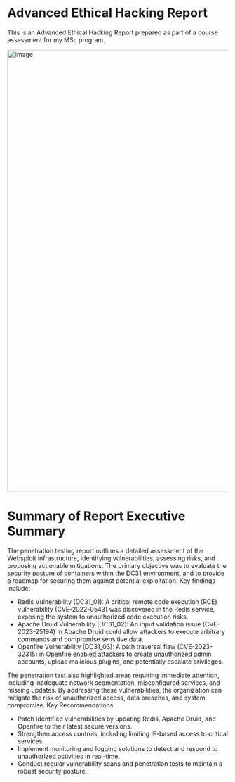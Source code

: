 # Advanced Ethical Hacking Report
This is an Advanced Ethical Hacking Report prepared as part of a course assessment for my MSc program.

<img width="1004" alt="image" src="https://github.com/user-attachments/assets/bb092adb-69cf-4d6e-a570-ba80db1d2b85" />


# Summary of Report Executive Summary
The penetration testing report outlines a detailed assessment of the Websploit infrastructure, identifying vulnerabilities, assessing risks, and proposing actionable mitigations. The primary objective was to evaluate the security posture of containers within the DC31 environment, and to provide a roadmap for securing them against potential exploitation.
Key findings include:
- Redis Vulnerability (DC31_01): A critical remote code execution (RCE) vulnerability (CVE-2022-0543) was discovered in the Redis service, exposing the system to unauthorized code execution risks.
- Apache Druid Vulnerability (DC31_02): An input validation issue (CVE-2023-25194) in Apache Druid could allow attackers to execute arbitrary commands and compromise sensitive data.
- Openfire Vulnerability (DC31_03): A path traversal flaw (CVE-2023-32315) in Openfire enabled attackers to create unauthorized admin accounts, upload malicious plugins, and potentially escalate privileges.

The penetration test also highlighted areas requiring immediate attention, including inadequate network segmentation, misconfigured services, and missing updates. By addressing these vulnerabilities, the organization can mitigate the risk of unauthorized access, data breaches, and system compromise.
Key Recommendations:
- Patch identified vulnerabilities by updating Redis, Apache Druid, and Openfire to their latest secure versions.
- Strengthen access controls, including limiting IP-based access to critical services.
- Implement monitoring and logging solutions to detect and respond to unauthorized activities in real-time.
- Conduct regular vulnerability scans and penetration tests to maintain a robust security posture.
